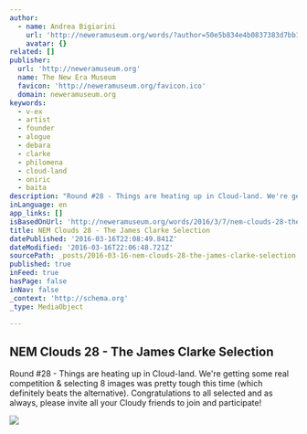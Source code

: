 ```yaml
---
author:
  - name: Andrea Bigiarini
    url: 'http://neweramuseum.org/words/?author=50e5b834e4b0837383d7bb1a'
    avatar: {}
related: []
publisher:
  url: 'http://neweramuseum.org'
  name: The New Era Museum
  favicon: 'http://neweramuseum.org/favicon.ico'
  domain: neweramuseum.org
keywords:
  - v-ex
  - artist
  - founder
  - alogue
  - debara
  - clarke
  - philomena
  - cloud-land
  - oniric
  - baita
description: "Round #28 - Things are heating up in Cloud-land. We're getting some real competition & selecting 8 images was pretty tough this time (which definitely beats the alternative). Congratulations to all selected and as always, please invite all your Cloudy friends to join and participate!"
inLanguage: en
app_links: []
isBasedOnUrl: 'http://neweramuseum.org/words/2016/3/7/nem-clouds-28-the-james-clarke-selection'
title: NEM Clouds 28 - The James Clarke Selection
datePublished: '2016-03-16T22:08:49.841Z'
dateModified: '2016-03-16T22:06:48.721Z'
sourcePath: _posts/2016-03-16-nem-clouds-28-the-james-clarke-selection.md
published: true
inFeed: true
hasPage: false
inNav: false
_context: 'http://schema.org'
_type: MediaObject

---
```

<article style=""><h1>NEM Clouds 28 - The James Clarke Selection</h1><p>Round #28 - Things are heating up in Cloud-land. We're getting some real competition &amp; selecting 8 images was pretty tough this time (which definitely beats the alternative). Congratulations to all selected and as always, please invite all your Cloudy friends to join and participate!</p><img src="http://static1.squarespace.com/static/50e5b834e4b0837383d7bb18/50e5b834e4b0837383d7bb1f/56dda2504d088e50d80e8696/1457365959136/?format=1000w" /></article>